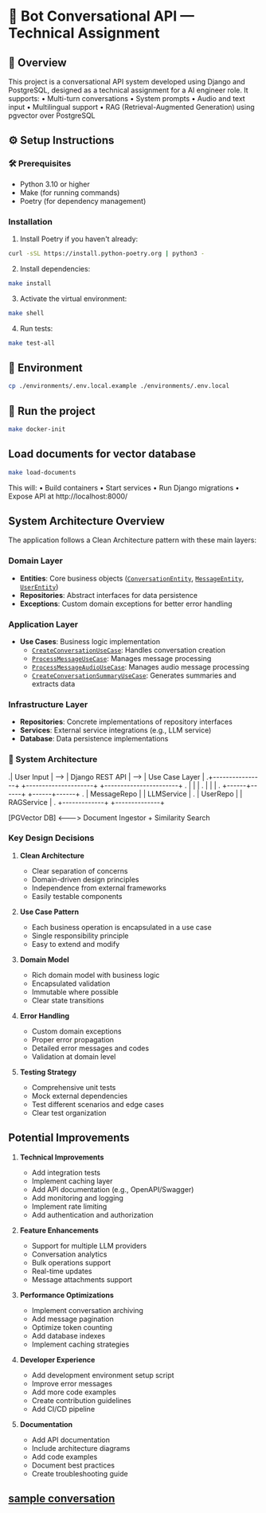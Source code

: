 # 🤖 Bot Conversational API — Technical Assignment

## 📌 Overview

This project is a conversational API system developed using Django and PostgreSQL, designed as a technical assignment for a AI engineer role. It supports:
• Multi-turn conversations
• System prompts
• Audio and text input
• Multilingual support
• RAG (Retrieval-Augmented Generation) using pgvector over PostgreSQL

## ⚙️ Setup Instructions

### 🛠 Prerequisites

- Python 3.10 or higher
- Make (for running commands)
- Poetry (for dependency management)

### Installation

1. Install Poetry if you haven't already:

```bash
curl -sSL https://install.python-poetry.org | python3 -
```

2. Install dependencies:

```bash
make install
```

3. Activate the virtual environment:

```bash
make shell
```

4. Run tests:

```bash
make test-all
```

## 🧪 Environment

```bash
cp ./environments/.env.local.example ./environments/.env.local
```

## 🚀 Run the project

```bash
make docker-init
```
## Load documents for vector database
```bash
make load-documents
```


This will:
• Build containers
• Start services
• Run Django migrations
• Expose API at http://localhost:8000/

## System Architecture Overview

The application follows a Clean Architecture pattern with these main layers:

### Domain Layer

- **Entities**: Core business objects ([`ConversationEntity`](chatapp/domain/entities/conversation.py), [`MessageEntity`](chatapp/domain/entities/message.py), [`UserEntity`](chatapp/domain/entities/user.py))
- **Repositories**: Abstract interfaces for data persistence
- **Exceptions**: Custom domain exceptions for better error handling

### Application Layer

- **Use Cases**: Business logic implementation
  - [`CreateConversationUseCase`](chatapp/application/create_conversation_use_case.py): Handles conversation creation
  - [`ProcessMessageUseCase`](chatapp/application/process_message_use_case.py): Manages message processing
  - [`ProcessMessageAudioUseCase`](chatapp/application/process_message_audio_use_case.py): Manages audio message processing
  - [`CreateConversationSummaryUseCase`](chatapp/application/create_conversation_summary_use_case.py): Generates summaries and extracts data

### Infrastructure Layer

- **Repositories**: Concrete implementations of repository interfaces
- **Services**: External service integrations (e.g., LLM service)
- **Database**: Data persistence implementations

### 🧱 System Architecture

.| User Input | --> | Django REST API | --> | Use Case Layer |
.+----------------+ +---------------------+ +-----------------------+
.                                                 | | |
.                                                 | | |
.                                    +------+------+ +------+------+
.                                    | MessageRepo | | LLMService |
.                                    | UserRepo | | RAGService |
.                                    +-------------+ +--------------+

[PGVector DB] <---> Document Ingestor + Similarity Search

### Key Design Decisions

1. **Clean Architecture**

   - Clear separation of concerns
   - Domain-driven design principles
   - Independence from external frameworks
   - Easily testable components

2. **Use Case Pattern**

   - Each business operation is encapsulated in a use case
   - Single responsibility principle
   - Easy to extend and modify

3. **Domain Model**

   - Rich domain model with business logic
   - Encapsulated validation
   - Immutable where possible
   - Clear state transitions

4. **Error Handling**

   - Custom domain exceptions
   - Proper error propagation
   - Detailed error messages and codes
   - Validation at domain level

5. **Testing Strategy**
   - Comprehensive unit tests
   - Mock external dependencies
   - Test different scenarios and edge cases
   - Clear test organization

## Potential Improvements

1. **Technical Improvements**

   - Add integration tests
   - Implement caching layer
   - Add API documentation (e.g., OpenAPI/Swagger)
   - Add monitoring and logging
   - Implement rate limiting
   - Add authentication and authorization

2. **Feature Enhancements**

   - Support for multiple LLM providers
   - Conversation analytics
   - Bulk operations support
   - Real-time updates
   - Message attachments support

3. **Performance Optimizations**

   - Implement conversation archiving
   - Add message pagination
   - Optimize token counting
   - Add database indexes
   - Implement caching strategies

4. **Developer Experience**

   - Add development environment setup script
   - Improve error messages
   - Add more code examples
   - Create contribution guidelines
   - Add CI/CD pipeline

5. **Documentation**
   - Add API documentation
   - Include architecture diagrams
   - Add code examples
   - Document best practices
   - Create troubleshooting guide
  
## [sample conversation](./sample_conversation)

